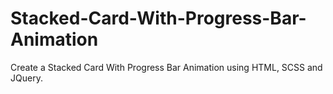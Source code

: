 # Stacked-Card-With-Progress-Bar-Animation
Create a Stacked Card With Progress Bar Animation using HTML, SCSS and JQuery.
